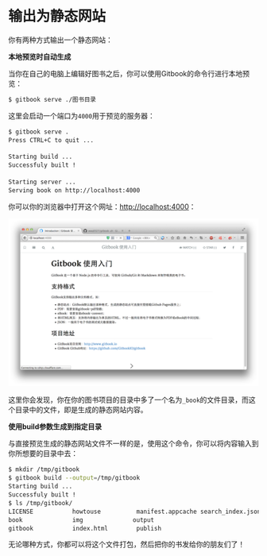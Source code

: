 输出为静态网站
====

你有两种方式输出一个静态网站：

**本地预览时自动生成**

当你在自己的电脑上编辑好图书之后，你可以使用Gitbook的命令行进行本地预览：

```bash
$ gitbook serve ./图书目录
```

这里会启动一个端口为`4000`用于预览的服务器：

```bash
$ gitbook serve .
Press CTRL+C to quit ...

Starting build ...
Successfuly built !

Starting server ...
Serving book on http://localhost:4000
```

你可以你的浏览器中打开这个网址：<http://localhost:4000>：

![](../img/yl.png)

这里你会发现，你在你的图书项目的目录中多了一个名为`_book`的文件目录，而这个目录中的文件，即是生成的静态网站内容。

**使用build参数生成到指定目录**

与直接预览生成的静态网站文件不一样的是，使用这个命令，你可以将内容输入到你所想要的目录中去：

```bash
$ mkdir /tmp/gitbook
$ gitbook build --output=/tmp/gitbook
Starting build ...
Successfuly built !
$ ls /tmp/gitbook/
LICENSE           howtouse          manifest.appcache search_index.json
book              img              output
gitbook           index.html        publish
```

无论哪种方式，你都可以将这个文件打包，然后把你的书发给你的朋友们了！
